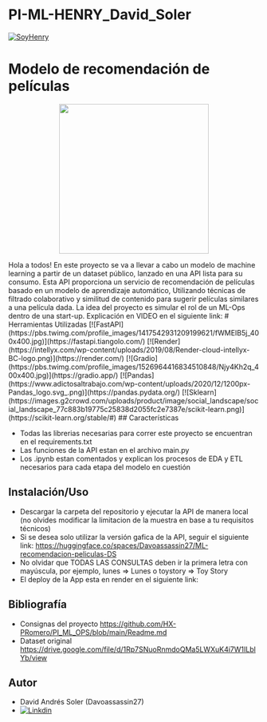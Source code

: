 # PI-ML-HENRY_David_Soler
[![SoyHenry](https://d31uz8lwfmyn8g.cloudfront.net/Assets/logo-henry-white-lg.png)](https://www.soyhenry.com/?utm_source=google&utm_medium=cpc&utm_campaign=GADS_SEARCH_ARG_BRAND&utm_content=Brand&gad=1&gclid=Cj0KCQjwsIejBhDOARIsANYqkD2PDMJXe6nc6gp3nEu-IfS0A-qSd1E8UKSJDbwq5LQvh4YGgz4LPdgaAiqjEALw_wcB)
# Modelo de recomendación de películas
<p align="center">
<img src="https://user-images.githubusercontent.com/67664604/217914153-1eb00e25-ac08-4dfa-aaf8-53c09038f082.png"  height=300>
</p>
Hola a todos! En este proyecto se va a llevar a cabo un modelo de machine learning a partir de un dataset público, lanzado en una API lista para su consumo.
Esta API proporciona un servicio de recomendación de películas basado en un modelo de aprendizaje automático,
Utilizando técnicas de filtrado colaborativo y similitud de contenido para sugerir películas similares a una película dada. La idea del proyecto es simular el rol de un ML-Ops dentro de una start-up.
Explicación en VIDEO en el siguiente link: 
# Herramientas Utilizadas
[![FastAPI](https://pbs.twimg.com/profile_images/1417542931209199621/fWMEIB5j_400x400.jpg)](https://fastapi.tiangolo.com/)
[![Render](https://intellyx.com/wp-content/uploads/2019/08/Render-cloud-intellyx-BC-logo.png)](https://render.com/)
[![Gradio](https://pbs.twimg.com/profile_images/1526964416834510848/Njy4Kh2q_400x400.jpg)](https://gradio.app/)
[![Pandas](https://www.adictosaltrabajo.com/wp-content/uploads/2020/12/1200px-Pandas_logo.svg_.png)](https://pandas.pydata.org/)
[![Sklearn](https://images.g2crowd.com/uploads/product/image/social_landscape/social_landscape_77c883b19775c25838d2055fc2e7387e/scikit-learn.png)](https://scikit-learn.org/stable/#)
## Características

- Todas las librerias necesarias para correr este proyecto se encuentran en el requirements.txt
- Las funciones de la API estan en el archivo main.py 
- Los .ipynb estan comentados y explican los procesos de EDA y ETL necesarios para cada etapa del modelo en cuestión

## Instalación/Uso

- Descargar la carpeta del repositorio y ejecutar la API de manera local (no olvides modificar la limitacion de la muestra en base a tu requisitos técnicos)
- Si se desea solo utilizar la versión gafica de la API, seguir el siguiente link: https://huggingface.co/spaces/Davoassassin27/ML-recomendacion-peliculas-DS
- No olvidar que TODAS LAS CONSULTAS deben ir la primera letra con mayúscula, por ejemplo, lunes => Lunes o toystory => Toy Story
- El deploy de la App esta en render en el siguiente link: 
## Bibliografía
- Consignas del proyecto https://github.com/HX-PRomero/PI_ML_OPS/blob/main/Readme.md
- Dataset original https://drive.google.com/file/d/1Rp7SNuoRnmdoQMa5LWXuK4i7W1ILblYb/view
## Autor
- David Andrés Soler (Davoassassin27)
- [![Linkdin](https://upload.wikimedia.org/wikipedia/commons/thumb/0/01/LinkedIn_Logo.svg/1200px-LinkedIn_Logo.svg.png)](https://www.linkedin.com/in/david-soler-aa200b240/)

